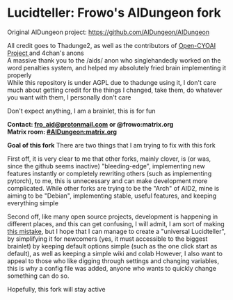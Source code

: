 # Lucidteller: Frowo's AIDungeon fork

Original AIDungeon project: https://github.com/AIDungeon/AIDungeon

All credit goes to Thadunge2, as well as the contributors of <a href="https://www.github.com/VBPXKSMI/Open-CYOAI-Project">Open-CYOAI Project </a> and 4chan's anons<br>
A massive thank you to the /aids/ anon who singlehandedly worked on the word penalties system, and helped my absolutely fried brain implementing it properly <br>
While this repository is under AGPL due to thadunge using it, I don't care much about getting credit for the things I changed, take them, do whatever you want with them, I personally don't care

Don't expect anything, I am a brainlet, this is for fun

**Contact: fro_aid@protonmail.com or @frowo:matrix.org**
<br> **Matrix room: <a href="https://matrix.to/#/!gvXKMeHZohRsWvAMnL:matrix.org?via=matrix.org">#AIDungeon:matrix.org</a>** 

**Goal of this fork**
There are two things that I am trying to fix with this fork

First off, it is very clear to me that other forks, mainly clover, is (or was, since the github seems inactive) "bleeding-edge", implementing new features instantly or completely rewriting others (such as implementing pytorch), to me, this is unnecessary and can make development more complicated.
While other forks are trying to be the "Arch" of AID2, mine is aiming to be "Debian", implementing stable, useful features, and keeping everything simple

Second off, like many open source projects, development is happening in different places, and this can get confusing, I will admit, I am sort of making <a href="https://imgs.xkcd.com/comics/standards.png">this mistake</a>, but I hope that I can manage to create a "universal Lucidteller", by simplifying it for newcomers (yes, it must accessible to the biggest brainlet) by keeping default options simple (such as the one click start as default), as well as keeping a simple wiki and colab 
However, I also want to appeal to those who like digging through settings and changing variables, this is why a config file was added, anyone who wants to quickly change something can do so.

Hopefully, this fork will stay active
